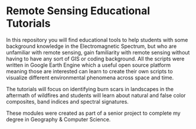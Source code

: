 # Remote Sensing Educational Tutorials

In this repository you will find educational tools to help students with some background knowledge in the Electromagnetic Spectrum, but who are unfamiliar with remote sensing, gain familiarity with remote sensing without having to have any sort of GIS or coding background. All the scripts were written in Google Earth Engine which a useful open source platform meaning those are interested can learn to create their own scripts to visualize different environmental phenomena across space and time.

The tutorials will focus on identifying burn scars in landscapes in the aftermath of wildfires and students will learn about natural and false color composites, band indices and spectral signatures.

These modules were created as part of a senior project to complete my degree in Geography & Computer Science. 


